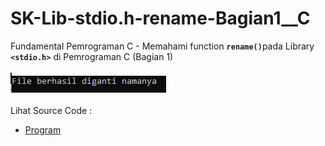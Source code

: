 # SK-Lib-stdio.h-rename-Bagian1__C
Fundamental Pemrograman C - Memahami function <code><b>rename()</b></code>pada Library <code><b>&lt;stdio.h></b></code> di Pemrograman C (Bagian 1)<br><br>
<img src="https://github.com/RizkyKhapidsyah/SK-Lib-stdio.h-rename-Bagian1__C/blob/master/SK-Lib-stdio.h-rename-Bagian1__C/result/001.PNG"><br><br>
Lihat Source Code : <br>
- <a href="https://github.com/RizkyKhapidsyah/SK-Lib-stdio.h-rename-Bagian1__C/blob/master/SK-Lib-stdio.h-rename-Bagian1__C/Source.c">Program</a>
